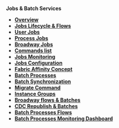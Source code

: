 
<strong>Jobs & Batch Services<strong>
<ul>
  <li><a href="/articles/20_jobs_and_batch_services/01_fabric_jobs_overview.md">Overview</a></li>
  <li><a href="/articles/20_jobs_and_batch_services/02_jobs_flow_and_status.md">Jobs Lifecycle & Flows</a></li>
	<li><a href="/articles/20_jobs_and_batch_services/03_create_a_new_user_job.md">User Jobs</a></li>
	<li><a href="/articles/20_jobs_and_batch_services/04_create_a_new_process_job.md">Process Jobs</a></li>
	<li><a href="/articles/20_jobs_and_batch_services/05_create_a_new_broadway_job.md">Broadway Jobs</a></li>
	<li><a href="/articles/20_jobs_and_batch_services/07_jobs_commands.md">Commands list</a></li>
	<li><a href="/articles/20_jobs_and_batch_services/08_jobs_table_fields.md">Jobs Monitoring</a></li>
	<li><a href="/articles/20_jobs_and_batch_services/09_jobs_configuration.md">Jobs Configuration</a></li>
	<li><a href="/articles/20_jobs_and_batch_services/10_jobs_and_batches_affinity.md">Fabric Affinity Concept</a></li>
	<li><a href="/articles/20_jobs_and_batch_services/11_batch_process_overview.md">Batch Processes</a></li>
	<li><a href="/articles/20_jobs_and_batch_services/12_batch_sync_commands.md">Batch Synchronization</a></li>
	<li><a href="/articles/20_jobs_and_batch_services/13_migrate_commands.md">Migrate Command</a></li>
	<li><a href="/articles/20_jobs_and_batch_services/14_instances_groups.md">Instance Groups</a></li>
	<li><a href="/articles/20_jobs_and_batch_services/15_batch_broadway_commands.md">Broadway flows & Batches</a></li>
	<li><a href="/articles/20_jobs_and_batch_services/16_batch_CDC_commands.md">CDC Republish & Batches</a></li>
	<li><a href="/articles/20_jobs_and_batch_services/17_batch_process_flow.md">Batch Processes Flows</a></li>
	<li><a href="/articles/20_jobs_and_batch_services/18_batch_monitor.md">Batch Processes Monitoring Dashboard</a></li>
	
</ul>
